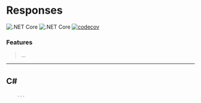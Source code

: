 ﻿# Responses

![.NET Core](https://github.com/slipalison/Responses/workflows/.NET%20Core/badge.svg?event=push)
![.NET Core](https://github.com/slipalison/Responses/workflows/.NET%20Core/badge.svg)
[![codecov](https://codecov.io/gh/slipalison/Responses/branch/master/graph/badge.svg)](https://codecov.io/gh/slipalison/Responses)

### Features
> ...

----

## C#　

```C#
    ...

```